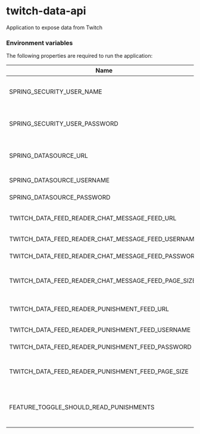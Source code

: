 # twitch-data-api
Application to expose data from Twitch

### Environment variables
The following properties are required to run the application:  

| Name  | Description |  
| ------------- | ------------- |  
| SPRING_SECURITY_USER_NAME  | Username for accessing endpoints  |  
| SPRING_SECURITY_USER_PASSWORD   | Password for accessing endpoints  |  
| SPRING_DATASOURCE_URL   | Database URL (Postgres  supported)  |  
| SPRING_DATASOURCE_USERNAME   | Database username  |  
| SPRING_DATASOURCE_PASSWORD   | Database password  |
| TWITCH_DATA_FEED_READER_CHAT_MESSAGE_FEED_URL | URL to the feed of chat messages |
| TWITCH_DATA_FEED_READER_CHAT_MESSAGE_FEED_USERNAME | Username to the feed |
| TWITCH_DATA_FEED_READER_CHAT_MESSAGE_FEED_PASSWORD | Password to the feed |
| TWITCH_DATA_FEED_READER_CHAT_MESSAGE_FEED_PAGE_SIZE | The amount of events to read at a time |
| TWITCH_DATA_FEED_READER_PUNISHMENT_FEED_URL | URL to the feed of punishments |
| TWITCH_DATA_FEED_READER_PUNISHMENT_FEED_USERNAME | Username to the feed |
| TWITCH_DATA_FEED_READER_PUNISHMENT_FEED_PASSWORD | Password to the feed |
| TWITCH_DATA_FEED_READER_PUNISHMENT_FEED_PAGE_SIZE | The amount of events to read at a time |
| FEATURE_TOGGLE_SHOULD_READ_PUNISHMENTS | Toggle whether the application should read punishments |
